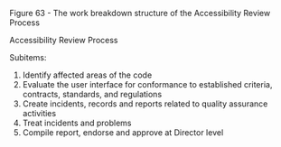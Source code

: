 Figure 63 - The work breakdown structure of the Accessibility Review Process

Accessibility Review Process

Subitems:

1. Identify affected areas of the code
2. Evaluate the user interface for conformance to established criteria, contracts, standards, and regulations
3. Create incidents, records and reports related to quality assurance activities
4. Treat incidents and problems
5. Compile report, endorse and approve at Director level